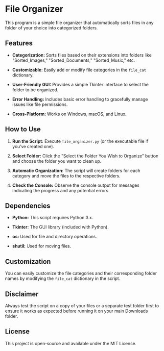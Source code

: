 # File Organizer

This program is a simple file organizer that automatically sorts files in any folder of your choice into categorized folders.

## Features

*   **Categorization:**  Sorts files based on their extensions into folders like "Sorted_Images," "Sorted_Documents," "Sorted_Music," etc.

*   **Customizable:**  Easily add or modify file categories in the `file_cat` dictionary.

*   **User-Friendly GUI:** Provides a simple Tkinter interface to select the folder to be organized.

*   **Error Handling:** Includes basic error handling to gracefully manage issues like file permissions.

*   **Cross-Platform:** Works on Windows, macOS, and Linux.

## How to Use

1.  **Run the Script:** Execute `file_organizer.py` (or the executable file if you've created one).

2.  **Select Folder:** Click the "Select the Folder You Wish to Organize" button and choose the folder you want to clean up.

3.  **Automatic Organization:** The script will create folders for each category and move the files to the respective folders.

4.  **Check the Console:** Observe the console output for messages indicating the progress and any potential errors.

## Dependencies

*   **Python:**  This script requires Python 3.x.

*   **Tkinter:**  The GUI library (included with Python).

*   **os:**  Used for file and directory operations.

*   **shutil:**  Used for moving files.

## Customization

You can easily customize the file categories and their corresponding folder names by modifying the `file_cat` dictionary in the script.

## Disclaimer

Always test the script on a copy of your files or a separate test folder first to ensure it works as expected before running it on your main Downloads folder.

## License

This project is open-source and available under the MIT License.
